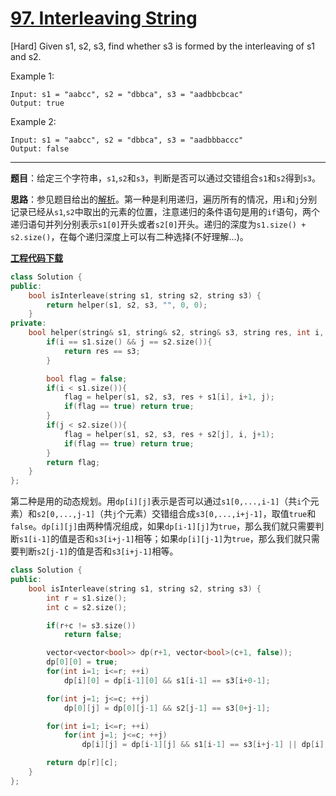 # [97. Interleaving String](https://leetcode.com/problems/interleaving-string/)

[Hard] Given s1, s2, s3, find whether s3 is formed by the interleaving of s1 and s2.

Example 1:

    Input: s1 = "aabcc", s2 = "dbbca", s3 = "aadbbcbcac"
    Output: true
Example 2:

    Input: s1 = "aabcc", s2 = "dbbca", s3 = "aadbbbaccc"
    Output: false

-----

**题目**：给定三个字符串，`s1`,`s2`和`s3`，判断是否可以通过交错组合`s1`和`s2`得到`s3`。

**思路**：参见题目给出的[解析](https://leetcode.com/problems/interleaving-string/solution/)。第一种是利用递归，遍历所有的情况，用`i`和`j`分别记录已经从`s1`,`s2`中取出的元素的位置，注意递归的条件语句是用的`if`语句，两个递归语句并列分别表示`s1[0]`开头或者`s2[0]`开头。递归的深度为`s1.size() + s2.size()`，在每个递归深度上可以有二种选择(不好理解...)。

[**工程代码下载**]()

```cpp
class Solution {
public:
    bool isInterleave(string s1, string s2, string s3) {
        return helper(s1, s2, s3, "", 0, 0);
    }
private:
    bool helper(string& s1, string& s2, string& s3, string res, int i, int j){
        if(i == s1.size() && j == s2.size()){
            return res == s3;
        }

        bool flag = false;
        if(i < s1.size()){
            flag = helper(s1, s2, s3, res + s1[i], i+1, j);
            if(flag == true) return true;
        }
        if(j < s2.size()){
            flag = helper(s1, s2, s3, res + s2[j], i, j+1);
            if(flag == true) return true;
        }
        return flag;
    }
};
```

第二种是用的动态规划。用`dp[i][j]`表示是否可以通过`s1[0,...,i-1]`（共`i`个元素）和`s2[0,...,j-1]`（共`j`个元素）交错组合成`s3[0,...,i+j-1]`，取值`true`和`false`。`dp[i][j]`由两种情况组成，如果`dp[i-1][j]`为`true`，那么我们就只需要判断`s1[i-1]`的值是否和`s3[i+j-1]`相等；如果`dp[i][j-1]`为`true`，那么我们就只需要判断`s2[j-1]`的值是否和`s3[i+j-1]`相等。

```cpp
class Solution {
public:
    bool isInterleave(string s1, string s2, string s3) {
        int r = s1.size();
        int c = s2.size();

        if(r+c != s3.size())
            return false;

        vector<vector<bool>> dp(r+1, vector<bool>(c+1, false));
        dp[0][0] = true;
        for(int i=1; i<=r; ++i)
            dp[i][0] = dp[i-1][0] && s1[i-1] == s3[i+0-1];

        for(int j=1; j<=c; ++j)
            dp[0][j] = dp[0][j-1] && s2[j-1] == s3[0+j-1];

        for(int i=1; i<=r; ++i)
            for(int j=1; j<=c; ++j)
                dp[i][j] = dp[i-1][j] && s1[i-1] == s3[i+j-1] || dp[i][j-1] && s2[j-1] == s3[i+j-1];

        return dp[r][c];
    }
};
```